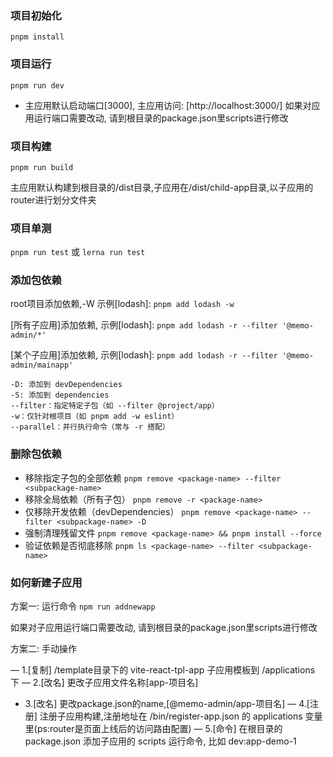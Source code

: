 ### 项目初始化

`pnpm install`

### 项目运行

`pnpm run dev`

- 主应用默认启动端口[3000], 主应用访问: [http://localhost:3000/]
  如果对应用运行端口需要改动, 请到根目录的package.json里scripts进行修改

### 项目构建

`pnpm run build`

主应用默认构建到根目录的/dist目录,子应用在/dist/child-app目录,以子应用的router进行划分文件夹

### 项目单测

`pnpm run test` 或 `lerna run test`

### 添加包依赖

root项目添加依赖,-W 示例[lodash]:
`pnpm add lodash -w`

[所有子应用]添加依赖, 示例[lodash]:
`pnpm add lodash -r --filter '@memo-admin/*'`

[某个子应用]添加依赖, 示例[lodash]:
`pnpm add lodash -r --filter '@memo-admin/mainapp'`

```pnpm参数
-D: 添加到 devDependencies
-S: 添加到 dependencies
--filter：指定特定子包（如 --filter @project/app）
-w：仅针对根项目（如 pnpm add -w eslint）
--parallel：并行执行命令（常与 -r 搭配）
```

### 删除包依赖

- 移除指定子包的全部依赖
  `pnpm remove <package-name> --filter <subpackage-name>`
- 移除全局依赖（所有子包）
  `pnpm remove -r <package-name>`
- 仅移除开发依赖（devDependencies）
  `pnpm remove <package-name> --filter <subpackage-name> -D`
- 强制清理残留文件
  `pnpm remove <package-name> && pnpm install --force`
- 验证依赖是否彻底移除
  `pnpm ls <package-name> --filter <subpackage-name>`

### 如何新建子应用

方案一: 运行命令
`npm run addnewapp`

如果对子应用运行端口需要改动, 请到根目录的package.json里scripts进行修改

方案二: 手动操作

— 1.[复制] /template目录下的 vite-react-tpl-app 子应用模板到 /applications 下
— 2.[改名] 更改子应用文件名称[app-项目名]

- 3.[改名] 更改package.json的name,[@memo-admin/app-项目名]
  — 4.[注册] 注册子应用构建,注册地址在 /bin/register-app.json 的 applications 变量里(ps:router是页面上线后的访问路由配置)
  — 5.[命令] 在根目录的package.json 添加子应用的 scripts 运行命令, 比如 dev:app-demo-1
